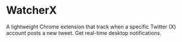 # WatcherX
A lightweight Chrome extension that track when a specific Twitter (X) account posts a new tweet. Get real-time desktop notifications.
